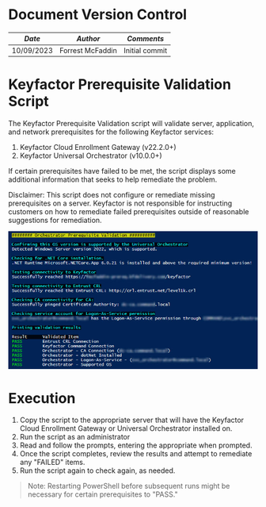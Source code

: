# **Document Version Control**

| **_Date_** | **_Author_** | **_Comments_** |
|--|--|--|
| 10/09/2023 | Forrest McFaddin | Initial commit |

# **Keyfactor Prerequisite Validation Script**

The Keyfactor Prerequisite Validation script will validate server, application, and network prerequisites for the following Keyfactor services:

1. Keyfactor Cloud Enrollment Gateway (v22.2.0+)
2. Keyfactor Universal Orchestrator (v10.0.0+)

If certain prerequisites have failed to be met, the script displays some additional information that seeks to help remediate the problem.

Disclaimer: This script does not configure or remediate missing prerequisites on a server. Keyfactor is not responsible for instructing customers on how
to remediate failed prerequisites outside of reasonable suggestions for remediation.

![](images/Keyfactor-Prerequisite-Validation-Result.jpg)

# Execution #

1. Copy the script to the appropriate server that will have the Keyfactor Cloud Enrollment Gateway or Universal Orchestrator installed on.
2. Run the script as an administrator
3. Read and follow the prompts, entering the appropriate when prompted.
4. Once the script completes, review the results and attempt to remediate any "FAILED" items.
5. Run the script again to check again, as needed. 

> Note: Restarting PowerShell before subsequent runs might be necessary for certain prerequisites to "PASS."
